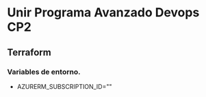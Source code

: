 # Unir Programa Avanzado Devops CP2

## Terraform

### Variables de entorno.
- AZURERM_SUBSCRIPTION_ID="<SUBSCRIPTION ID>"
